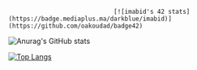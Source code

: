                                  [![imabid's 42 stats](https://badge.mediaplus.ma/darkblue/imabid)](https://github.com/oakoudad/badge42)

![Anurag's GitHub stats](https://github-readme-stats.vercel.app/api?username=imabid99&show_icons=true&theme=radical)


[![Top Langs](https://github-readme-stats.vercel.app/api/top-langs/?username=imabid99&layout=compact)](https://github.com/anuraghazra/github-readme-stats)

